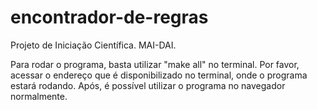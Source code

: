 # encontrador-de-regras
Projeto de Iniciação Científica. MAI-DAI.

Para rodar o programa, basta utilizar "make all" no terminal.
Por favor, acessar o endereço que é disponibilizado no terminal, onde o programa estará rodando.
Após, é possível utilizar o programa no navegador normalmente.